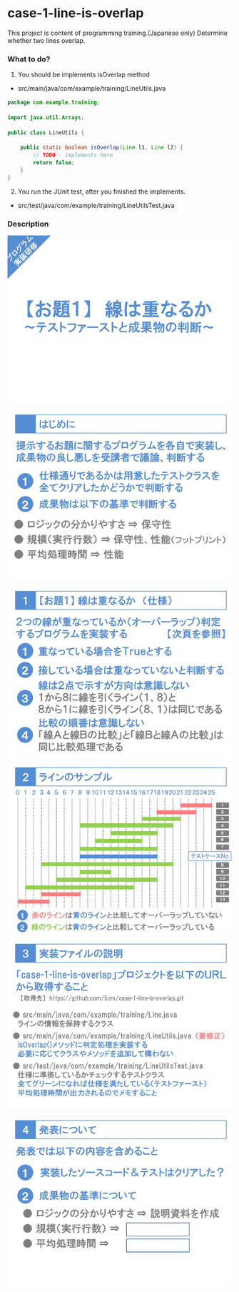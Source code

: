 # case-1-line-is-overlap

This project is content of programming training.(Japanese only)
Determine whether two lines overlap.

### What to do?

1. You should be implements isOverlap method

* src/main/java/com/example/training/LineUtils.java

```java
package com.example.training;

import java.util.Arrays;

public class LineUtils {

    public static boolean isOverlap(Line l1, Line l2) {
        // TODO : implements here
        return false;
    }
}
```

2. You run the JUnit test, after you finished the implements.

* src/test/java/com/example/training/LineUtilsTest.java

### Description

![slide1](/images/slide1.JPG)

![slide2](/images/slide2.JPG)

![slide3](/images/slide3.JPG)

![slide4](/images/slide4.JPG)

![slide5](/images/slide5.JPG)

![slide6](/images/slide6.JPG)

